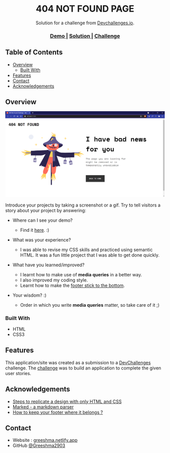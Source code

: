 <!-- Please update value in the {}  -->

<h1 align="center">404 NOT FOUND PAGE</h1>

<div align="center">
   Solution for a challenge from  <a href="http://devchallenges.io" target="_blank">Devchallenges.io</a>.
</div>

<div align="center">
  <h3>
    <a href="https://dev-challenges-zeta.vercel.app/">
      Demo
    </a>
    <span> | </span>
    <a href="https://github.com/Greeshma2903/Dev-Challenges/edit/main/404-not-found-master">
      Solution
    </a>
    <span> | </span>
    <a href="https://devchallenges.io/challenges/wBunSb7FPrIepJZAg0sY">
      Challenge
    </a>
  </h3>
</div>

<!-- TABLE OF CONTENTS -->

## Table of Contents

- [Overview](#overview)
  - [Built With](#built-with)
- [Features](#features)
- [Contact](#contact)
- [Acknowledgements](#acknowledgements)

<!-- OVERVIEW -->

## Overview

![screenshot](https://github.com/Greeshma2903/Dev-Challenges/blob/815fdde202d672907eced6feefcd8202568bc7f1/404-not-found-master/Challenge-snippet.png)

Introduce your projects by taking a screenshot or a gif. Try to tell visitors a story about your project by answering:

- Where can I see your demo?
   - Find it [here](https://dev-challenges-zeta.vercel.app/). :)

- What was your experience?
  - I was able to revise my CSS skills and practiced using semantic HTML. It was a fun little project that I was able to get done quickly.

- What have you learned/improved?
  - I learnt how to make use of **media queries** in a better way. 
  - I also improved my coding style.
  - Learnt how to make the [footer stick to the bottom](https://www.freecodecamp.org/news/how-to-keep-your-footer-where-it-belongs-59c6aa05c59c/).

- Your wisdom? :)
  - Order in which you write **media queries** matter, so take care of it ;)

### Built With

<!-- This section should list any major frameworks that you built your project using. Here are a few examples.-->

- HTML
- CSS3

## Features

<!-- List the features of your application or follow the template. Don't share the figma file here :) -->

This application/site was created as a submission to a [DevChallenges](https://devchallenges.io/challenges) challenge. The [challenge](https://devchallenges.io/challenges/wBunSb7FPrIepJZAg0sY) was to build an application to complete the given user stories.


## Acknowledgements

<!-- This section should list any articles or add-ons/plugins that helps you to complete the project. This is optional but it will help you in the future. For exmpale -->

- [Steps to replicate a design with only HTML and CSS](https://devchallenges-blogs.web.app/how-to-replicate-design/)
- [Marked - a markdown parser](https://github.com/chjj/marked)
- [How to keep your footer where it belongs ?](https://www.freecodecamp.org/news/how-to-keep-your-footer-where-it-belongs-59c6aa05c59c/)

## Contact

- Website : [greeshma.netlify.app](https://greeshma-portfolio.netlify.app/)
- GitHub [@Greeshma2903](https://{github.com/Greeshma2903})


